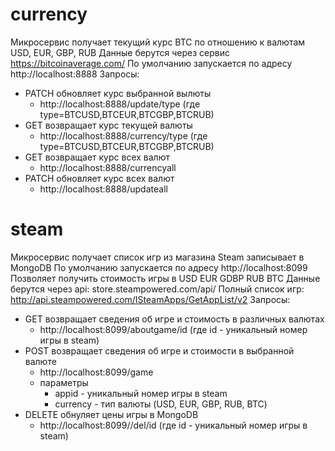 # currency
Микросервис получает текущий курс BTC по отношению к валютам USD, EUR, GBP, RUB
Данные берутся через сервис https://bitcoinaverage.com/
По умолчанию запускается по адресу http://localhost:8888
Запросы:
- PATCH обновляет курс выбранной вылюты
    - http://localhost:8888/update/type (где type=BTCUSD,BTCEUR,BTCGBP,BTCRUB)
- GET возвращает курс текущей валюты
	- http://localhost:8888/currency/type (где type=BTCUSD,BTCEUR,BTCGBP,BTCRUB)
- GET возвращает курс всех валют
	- http://localhost:8888/currencyall
 - PATCH обновляет курс всех валют
     - http://localhost:8888/updateall

# steam
Микросервис получает список игр из магазина Steam записывает в MongoDB
По умолчанию запускается по адресу http://localhost:8099
Позволяет получить стоимость игры в USD EUR GDBP RUB BTC
Данные берутся через api: store.steampowered.com/api/
Полный список игр: http://api.steampowered.com/ISteamApps/GetAppList/v2
Запросы:
- GET возвращает сведения об игре и стоимость в различных валютах
	- http://localhost:8099/aboutgame/id (где id - уникальный номер игры в steam)
- POST возвращает сведения об игре и стоимости в выбранной валюте
	- http://localhost:8099/game
	- параметры 
	    - appid - уникальный номер игры в steam
	    - currency - тип валюты (USD, EUR, GBP, RUB, BTC)
 - DELETE обнуляет цены игры в MongoDB
     - http://localhost:8099//del/id (где id - уникальный номер игры в steam)
